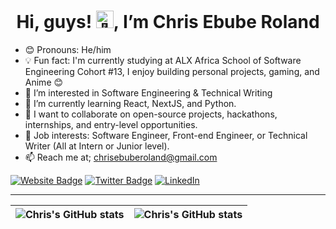 <h1 align="center">Hi, guys! <img src="https://github.com/wervlad/wervlad/assets/24524555/766d336d-b87d-44ba-807c-c51de2bc6b4d" width="28px" alt="👋">, I’m Chris Ebube Roland</h1>

- 😊 Pronouns: He/him
- 💡 Fun fact: I'm currently studying at ALX Africa School of Software Engineering Cohort #13, I enjoy building personal projects, gaming, and Anime 😊
- 👀 I’m interested in Software Engineering & Technical Writing
- 🌱 I’m currently learning React, NextJS, and Python.
- 💞️ I want to collaborate on open-source projects, hackathons, internships, and entry-level opportunities.
- 💼 Job interests: Software Engineer, Front-end Engineer, or Technical Writer (All at Intern or Junior level).
- 📫 Reach me at; chrisebuberoland@gmail.com

[![Website Badge](https://img.shields.io/badge/-medium.com/@chrisebuberoland-000000?style=for-the-badge&logo=Google-Chrome&logoColor=white&link=https://medium.com/@chrisebuberoland)](https://medium.com/@chrisebuberoland) [![Twitter Badge](https://img.shields.io/badge/-@ChrisEbubeRolnd-1ca0f1?style=for-the-badge&logo=twitter&logoColor=white&link=https://twitter.com/ChrisEbubeRolnd)](https://twitter.com/ChrisEbubeRolnd) <a href="https://www.linkedin.com/in/chrisebuberoland">
        <img src="https://img.shields.io/badge/LinkedIn-blue?style=flat-square&logo=linkedin" alt="LinkedIn">
    </a>

---

| <img align="center" src="https://github-readme-stats.vercel.app/api?username=ChrisRoland&show_icons=true&include_all_commits=true&hide_border=true" alt="Chris's GitHub stats" /> | <img align="center" src="https://github-readme-stats.vercel.app/api/top-langs/?username=ChrisRoland&langs_count=8&layout=compact&hide_border=true" alt="Chris's GitHub stats" /> |
| ------------- | ------------- |




<!---
ChrisRoland/ChrisRoland is a ✨ special ✨ repository because its `README.md` (this file) appears on your GitHub profile.
You can click the Preview link to take a look at your changes.
--->
